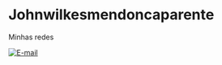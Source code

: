   # Johnwilkesmendoncaparente

  Minhas redes
  
  [![E-mail](https://img.shields.io/badge/-Email-000?style=for-the-badge&logo=microsoft-outlook&logoColor=007BFF)](mailto:johnwilkesmendoncaparente1994@gmail.com)
